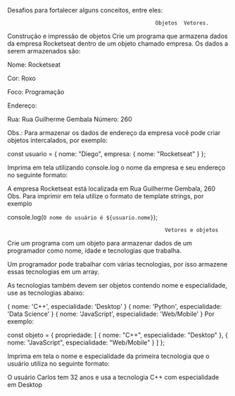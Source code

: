 Desafios para fortalecer alguns conceitos, entre eles:

                                                   Objetos  Vetores.
Construção e impressão de objetos
Crie um programa que armazena dados da empresa Rocketseat dentro de um objeto chamado 
empresa. Os dados a serem armazenados são:

Nome: Rocketseat

Cor: Roxo

Foco: Programação

Endereço:

Rua: Rua Guilherme Gembala
Número: 260

Obs.: Para armazenar os dados de endereço da empresa você pode criar objetos intercalados, por exemplo:

const usuario = {
  nome: "Diego",
  empresa: {
    nome: "Rocketseat"
  }
};

Imprima em tela utilizando console.log o nome da empresa e seu endereço no seguinte formato:

A empresa Rocketseat está localizada em Rua Guilherme Gembala, 260
Obs. Para imprimir em tela utilize o formato de template strings, por exemplo

console.log(`O nome do usuário é ${usuario.nome}`);

                                                      Vetores e objetos

Crie um programa com um objeto para armazenar dados de um programador como nome, idade e tecnologias que trabalha.

Um programador pode trabalhar com várias tecnologias, por isso armazene essas tecnologias em um array.

As tecnologias também devem ser objetos contendo nome e especialidade, use as tecnologias abaixo:

{ nome: 'C++', especialidade: 'Desktop' }
{ nome: 'Python', especialidade: 'Data Science' }
{ nome: 'JavaScript', especialidade: 'Web/Mobile' }
Por exemplo:

const objeto = {
  propriedade: [
    { nome: "C++", especialidade: "Desktop" },
    { nome: "JavaScript", especialidade: "Web/Mobile" }
  ]
};

Imprima em tela o nome e especialidade da primeira tecnologia que o usuário utiliza no seguinte formato:

O usuário Carlos tem 32 anos e usa a tecnologia C++ com especialidade em Desktop
